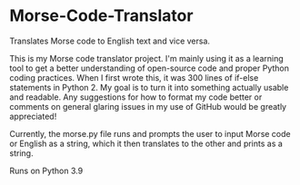 # Morse-Code-Translator
Translates Morse code to English text and vice versa.

This is my Morse code translator project. I'm mainly using it as a learning tool to get a better understanding of open-source code and proper Python coding practices.
When I first wrote this, it was 300 lines of if-else statements in Python 2. My goal is to turn it into something actually usable and readable.
Any suggestions for how to format my code better or comments on general glaring issues in my use of GitHub would be greatly appreciated!

Currently, the morse.py file runs and prompts the user to input Morse code or English as a string, which it then translates to the other and prints as a string.

Runs on Python 3.9
